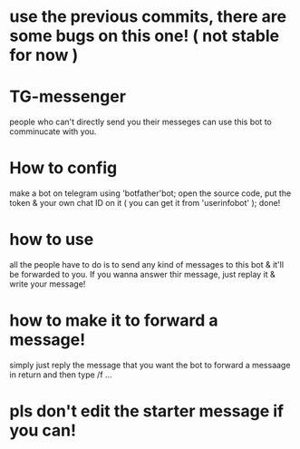 # use the previous commits, there are some bugs on this one! ( not stable for now )
# TG-messenger
people who can't directly send you their messeges can use this bot to comminucate with you.
# How to config
make a bot on telegram using 'botfather'bot;
open the source code, put the token & your own chat ID on it ( you can get it from 'userinfobot' );
done!
# how to use
all the people have to do is to send any kind of messages to this bot & it'll be forwarded to you.
If you wanna answer thir message, just replay it & write your message!
# how to make it to forward a message!
simply just reply the message that you want the bot to forward a messaage in return and then type /f ...
# pls don't edit the starter message if you can!
